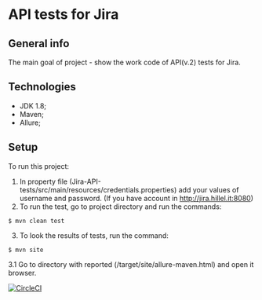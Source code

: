 # API tests for Jira

## General info
The main goal of project - show the work code of API(v.2) tests for Jira.

## Technologies
* JDK 1.8;
* Maven;
* Allure;

## Setup
To run this project:
1. In property file (Jira-API-tests/src/main/resources/credentials.properties) add your values of username and password. (If you have account in http://jira.hillel.it:8080)
2. To run the test, go to project directory and run the commands:
```
$ mvn clean test
```
3. To look the results of tests, run the command:
```
$ mvn site
```
3.1 Go to directory with reported (/target/site/allure-maven.html) and open it browser.


[![CircleCI](https://circleci.com/gh/Artem100/LR20.svg?style=svg)](https://circleci.com/gh/Artem100/LR20)
